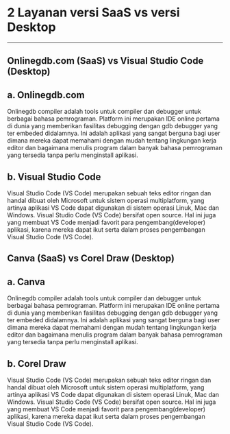 # **2 Layanan versi SaaS vs versi Desktop**
----------------------------------------------------------------

Onlinegdb.com (SaaS) vs Visual Studio Code (Desktop)
------------------------
a. Onlinegdb.com
--------------
Onlinegdb compiler adalah tools untuk compiler dan debugger untuk berbagai bahasa pemrograman. Platform ini merupakan IDE online pertama di dunia yang memberikan fasilitas debugging dengan gdb debugger yang ter embeded didalamnya. Ini adalah aplikasi yang sangat berguna bagi user dimana mereka dapat memahami dengan mudah tentang lingkungan kerja editor dan bagaimana menulis program dalam banyak bahasa pemrograman yang tersedia tanpa perlu menginstall aplikasi. 

b. Visual Studio Code
----------
Visual Studio Code (VS Code) merupakan sebuah teks editor ringan dan handal dibuat oleh Microsoft untuk sistem operasi multiplatform, yang artinya aplikasi VS Code dapat digunakan di sistem operasi Linuk, Mac dan Windows. Visual Studio Code (VS Code) bersifat open source. Hal ini juga yang membuat VS Code menjadi favorit para pengembang(developer) aplikasi, karena mereka dapat ikut serta  dalam proses pengembangan Visual Studio Code (VS Code).


Canva (SaaS) vs Corel Draw (Desktop)
------------------------
a. Canva
--------------
Onlinegdb compiler adalah tools untuk compiler dan debugger untuk berbagai bahasa pemrograman. Platform ini merupakan IDE online pertama di dunia yang memberikan fasilitas debugging dengan gdb debugger yang ter embeded didalamnya. Ini adalah aplikasi yang sangat berguna bagi user dimana mereka dapat memahami dengan mudah tentang lingkungan kerja editor dan bagaimana menulis program dalam banyak bahasa pemrograman yang tersedia tanpa perlu menginstall aplikasi. 

b. Corel Draw
----------
Visual Studio Code (VS Code) merupakan sebuah teks editor ringan dan handal dibuat oleh Microsoft untuk sistem operasi multiplatform, yang artinya aplikasi VS Code dapat digunakan di sistem operasi Linuk, Mac dan Windows. Visual Studio Code (VS Code) bersifat open source. Hal ini juga yang membuat VS Code menjadi favorit para pengembang(developer) aplikasi, karena mereka dapat ikut serta  dalam proses pengembangan Visual Studio Code (VS Code).